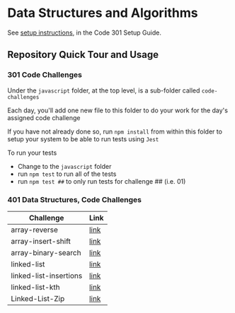 # Data Structures and Algorithms

See [setup instructions](https://codefellows.github.io/setup-guide/code-301/3-code-challenges), in the Code 301 Setup Guide.

## Repository Quick Tour and Usage

### 301 Code Challenges

Under the `javascript` folder, at the top level, is a sub-folder called `code-challenges`

Each day, you'll add one new file to this folder to do your work for the day's assigned code challenge

If you have not already done so, run `npm install` from within this folder to setup your system to be able to run tests using `Jest`

To run your tests

- Change to the `javascript` folder
- run `npm test` to run all of the tests
- run `npm test ##` to only run tests for challenge ## (i.e. 01)

### 401 Data Structures, Code Challenges

| Challenge                 | Link                                                       |
| ------------------------- | ---------------------------------------------------------- |
| array-reverse             | [link](./array-reverse/README.md)                           |
| array-insert-shift        | [link](./array-insert-shift/README.md)                       |
| array-binary-search       | [link](./array-binary-search/README.md)                      |
| linked-list               | [link](./linked-list/README.md)                 |
| linked-list-insertions    | [link](./linked-list/linked-list-insertions-README.md) |
| linked-list-kth           | [link](./linked-list/linked-list-kth-README.md)        |
| Linked-List-Zip           | [link](./linked-list/linked-list-Zip-README.md)          |
